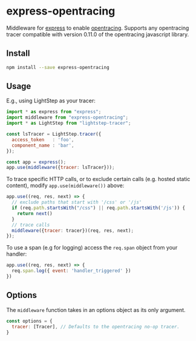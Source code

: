 # express-opentracing

Middleware for [express](http://expressjs.com) to enable [opentracing](https://opentracing.io).
Supports any opentracing tracer compatible with version 0.11.0 of the opentracing javascript library.

## Install
```sh
npm install --save express-opentracing
```

## Usage

E.g., using LightStep as your tracer:

```js
import * as express from "express";
import middleware from "express-opentracing";
import * as LightStep from "lightstep-tracer";

const lsTracer = LightStep.tracer({
  access_token   : 'foo',
  component_name : 'bar',
});

const app = express();
app.use(middleware({tracer: lsTracer}));
```

To trace specific HTTP calls, or to exclude certain calls (e.g. hosted static content), modify `app.use(middleware())` above:

```js
app.use((req, res, next) => {
  // exclude paths that start with '/css' or '/js'
  if (req.path.startsWith("/css") || req.path.startsWith('/js')) {
    return next()
  }
  // trace calls
  middleware({tracer: tracer})(req, res, next);
});
```

To use a span (e.g for logging) access the `req.span` object from your handler:

```js
app.use((req, res, next) => {
  req.span.log({ event: 'handler_triggered' })
})
```

## Options
The `middleware` function takes in an options object as its only argument.
```js
const options = {
  tracer: [Tracer], // Defaults to the opentracing no-op tracer.
}
```
